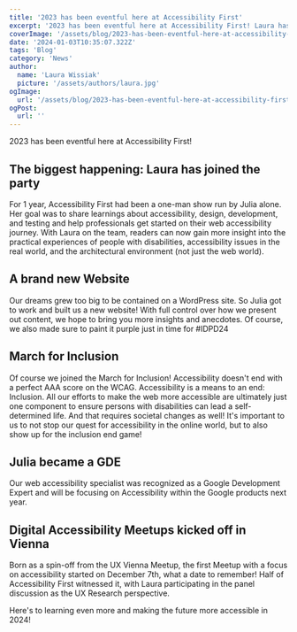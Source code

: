 ```yaml
---
title: '2023 has been eventful here at Accessibility First'
excerpt: '2023 has been eventful here at Accessibility First! Laura has joined the party, a brand new website, march for inclusion, and much more ...'
coverImage: '/assets/blog/2023-has-been-eventful-here-at-accessibility-first/cover.png'
date: '2024-01-03T10:35:07.322Z'
tags: 'Blog'
category: 'News'
author:
  name: 'Laura Wissiak'
  picture: '/assets/authors/laura.jpg'
ogImage:
  url: '/assets/blog/2023-has-been-eventful-here-at-accessibility-first/cover.png'
ogPost:
  url: ''
---
```


2023 has been eventful here at Accessibility First!

## The biggest happening: Laura has joined the party
For 1 year, Accessibility First had been a one-man show run by Julia alone. Her goal was to share learnings about accessibility, design, development, and testing and help professionals get started on their web accessibility journey. With Laura on the team, readers can now gain more insight into the practical experiences of people with disabilities, accessibility issues in the real world, and the architectural environment (not just the web world).

## A brand new Website
Our dreams grew too big to be contained on a WordPress site. So Julia got to work and built us a new website! With full control over how we present out content, we hope to bring you more insights and anecdotes.
Of course, we also made sure to paint it purple just in time for #IDPD24

## March for Inclusion
Of course we joined the March for Inclusion! Accessibility doesn't end with a perfect AAA score on the WCAG. Accessibility is a means to an end: Inclusion. All our efforts to make the web more accessible are ultimately just one component to ensure persons with disabilities can lead a self-determined life. And that requires societal changes as well! It's important to us to not stop our quest for accessibility in the online world, but to also show up for the inclusion end game!

## Julia became a GDE
Our web accessibility specialist was recognized as a Google Development Expert and will be focusing on Accessibility within the Google products next year.

## Digital Accessibility Meetups kicked off in Vienna
Born as a spin-off from the UX Vienna Meetup, the first Meetup with a focus on accessibility started on December 7th, what a date to remember! Half of Accessibility First witnessed it, with Laura participating in the panel discussion as the UX Research perspective.

Here's to learning even more and making the future more accessible in 2024! 